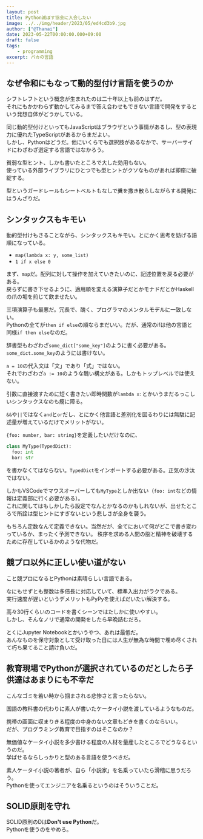 ```yaml
---
layout: post
title: Python滅ぼす協会に入会したい
image: ../../img/header/2023/05/ed4cd3b9.jpg
author: ["@Thanai"]
date: 2023-05-22T00:00:00.000+09:00
draft: false
tags:
    - programming
excerpt: バカの言語
---
```


## なぜ令和にもなって動的型付け言語を使うのか

シフトレフトという概念が生まれたのは二十年以上も前のはずだ。  
それにもかかわらず動かしてみるまで答え合わせもできない言語で開発をするという発想自体がどうかしている。

同じ動的型付けといってもJavaScriptはブラウザという事情があるし、型の表現力に優れたTypeScriptがあるからまだよい。  
しかし、Pythonはどうだ。他にいくらでも選択肢があるなかで、サーバーサイドにわざわざ選定する言語ではなかろう。

貧弱な型ヒント、しかも書いたところで大した効用もない。  
使っている外部ライブラリにひとつでも型ヒントがクソなものがあれば即座に破綻する。

型というガードレールもシートベルトもなしで糞を撒き散らしながらする開発にはうんざりだ。

## シンタックスもキモい

動的型付けもさることながら、シンタックスもキモい。とにかく思考を妨げる語順になっている。

-   `map(lambda x: y, some_list)`
-   `1 if x else 0`

まず、`map`だ。配列に対して操作を加えていきたいのに、記述位置を戻る必要がある。  
戻らずに書き下せるように、適用順を変える演算子だとかモナドだとかHaskellの爪の垢を煎じて飲ませたい。

三項演算子も最悪だ。冗長で、醜く、プログラマのメンタルモデルに一致しない。  
Pythonの全てが`then if else`の順ならまだいい。だが、通常のifは他の言語と同様`if then else`なのだ。

辞書型もわざわざ`some_dict["some_key"]`のように書く必要がある。`some_dict.some_key`のようには書けない。

`a = 10`の代入文は「文」であり「式」ではない。  
それでわざわざ`a := 10`のような醜い構文がある。しかもトップレベルでは使えない。

引数に直接渡すために短く書きたい即時関数が`lambda x:`とかいうまだるっこしいシンタックスなのも癇に障る。

`&&`や`||`ではなく`and`と`or`だし、とにかく他言語と差別化を図るわりには無駄に記述量が増えているだけでメリットがない。

`{foo: number, bar: string}`を定義したいだけなのに、

```py
class MyType(TypedDict):
  foo: int
  bar: str
```

を書かなくてはならない。`TypedDict`をインポートする必要がある。正気の沙汰ではない。

しかもVSCodeでマウスオーバーしても`MyType`としか出ない（`foo: int`などの情報は定義部に行く必要がある）。  
これに関してはもしかしたら設定でなんとかなるのかもしれないが、出せたところで所詮は型ヒントにすぎないという悲しさが全身を襲う。

もちろん定数なんて定義できない。当然だが、全てにおいて何がどこで書き変わっているか、まったく予測できない。
秩序を求める人間の脳と精神を破壊するために存在しているかのような代物だ。

## 競プロ以外に正しい使い道がない

こと競プロになるとPythonは素晴らしい言語である。

なにもせずとも整数は多倍長に対応していて、標準入出力がラクである。  
実行速度が遅いというデメリットもPyPyを使えばだいたい解決する。

高々30行くらいのコードを書くシーンではたしかに使いやすい。  
しかし、そんなノリで通常の開発をしたら早晩詰むだろ。

とくにJupyter Notebookとかいうやつ、あれは最低だ。  
あんなものを保守対象として受け取った日には人生が無為な時間で埋め尽くされて朽ち果てること請け負いだ。

## 教育現場でPythonが選択されているのだとしたら子供達はあまりにも不幸だ

こんなゴミを若い時から掴まされる悲惨さと言ったらない。

国語の教科書の代わりに素人が書いたケータイ小説を渡しているようなものだ。

携帯の画面に収まりきる程度の中身のない文章もどきを書くのならいい。  
だが、プログラミング教育で目指すのはそこなのか？

無価値なケータイ小説を多少書ける程度の人材を量産したところでどうなるというのだ。  
学ばせるならしっかりと型のある言語を使うべきだ。

素人ケータイ小説の著者が、自ら「小説家」を名乗っていたら滑稽に思うだろう。  
Pythonを使ってエンジニアを名乗るというのはそういうことだ。

## SOLID原則を守れ

SOLID原則のDは**Don't use Python**だ。  
Pythonを使うのをやめろ。

